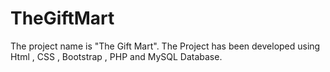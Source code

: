 # TheGiftMart
The project name is "The Gift Mart". The Project has been developed using Html , CSS , Bootstrap , PHP and MySQL Database. 

